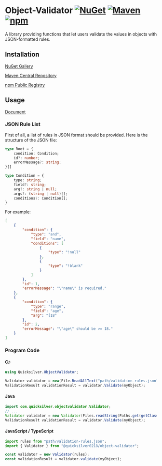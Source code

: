 # Object-Validator [![NuGet](https://img.shields.io/nuget/v/Quicksilver0218.ObjectValidator)](https://www.nuget.org/packages/Quicksilver0218.ObjectValidator) [![Maven](https://img.shields.io/maven-central/v/io.github.quicksilver0218/com.quicksilver.objectvalidator)](https://central.sonatype.com/artifact/io.github.quicksilver0218/com.quicksilver.objectvalidator) [![npm](https://img.shields.io/npm/v/%40quicksilver0218%2Fobject-validator)](https://www.npmjs.com/package/@quicksilver0218/object-validator)
A library providing functions that let users validate the values in objects with JSON-formatted rules.

## Installation
[NuGet Gallery](https://www.nuget.org/packages/Quicksilver0218.ObjectValidator)

[Maven Central Repository](https://central.sonatype.com/artifact/io.github.quicksilver0218/com.quicksilver.objectvalidator)

[npm Public Registry](https://www.npmjs.com/package/@quicksilver0218/object-validator)

## Usage
[Document](Document.md)
### JSON Rule List
First of all, a list of rules in JSON format should be provided. Here is the structure of the JSON file:
```ts
type Root = {
    condition: Condition;
    id?: number;
    errorMessage?: string;
}[]

type Condition = {
    type: string;
    field?: string;
    arg?: string | null;
    args?: (string | null)[];
    conditions?: Condition[];
}
```

For example:
```json
[
    {
        "condition": {
            "type": "and",
            "field": "name",
            "conditions": [
                {
                    "type": "!null"
                },
                {
                    "type": "!blank"
                }
            ]
        },
        "id": 1,
        "errorMessage": "\"name\" is required."
    },
    {
        "condition": {
            "type": "range",
            "field": "age",
            "arg": "[18"
        },
        "id": 2,
        "errorMessage": "\"age\" should be >= 18."
    }
]
```

### Program Code
#### C♯
```cs
using Quicksilver.ObjectValidator;

Validator validator = new(File.ReadAllText("path/validation-rules.json"));
ValidationResult validationResult = validator.Validate(myObject);
```

#### Java
```java
import com.quicksilver.objectvalidator.Validator;
// ...
Validator validator = new Validator(Files.readString(Paths.get(getClass().getClassLoader().getResource("path/validation-rules.json").toURI())));
ValidationResult validationResult = validator.Validate(myObject);
```

#### JavaScript / TypeScript
```js
import rules from "path/validation-rules.json";
import { Validator } from "@quicksilver0218/object-validator";

const validator = new Validator(rules);
const validationResult = validator.validate(myObject);
```
